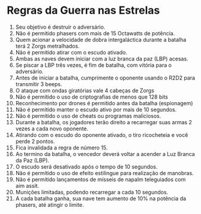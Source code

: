 # Regras da Guerra nas Estrelas

1. Seu objetivo é destruir o adversário.
2. Não é permitido phasers com mais de 15 Octawatts de potência.
3. Quem acionar a velocidade de dobra intergaláctica durante a batalha terá 2 Zorgs metralhados.
4. Não é permitido atirar com o escudo ativado.
5. Ambas as naves devem iniciar com a luz branca da paz (LBP) acesas.
6. Se piscar a LBP três vezes, é fim de batalha, com vitória para o adversário.
7. Antes de iniciar a batalha, cumprimente o oponente usando o R2D2 para transmitir 3 beeps.
8. O ataque com ondas giratórias vale 4 cabeças de Zorgs
9. Não é permitido o uso de criptografias de menos que 128 bits
10. Reconhecimento por drones é permitido antes da batalha (espionagem)
11. Não é permitido manter o escudo ativo por mais de 10 segundos.
12. Não é permitido o uso de cheats ou programas maliciosos.
13. Durante a batalha, os jogadores terão direito a recarregar suas armas 2 vezes a cada novo oponente.
14. Atirando com o escudo do oponente ativado, o tiro ricocheteia e você perde 2 pontos.
15. Fica invalidada a regra de número 15.
16. Ao termino da batalha, o vencedor deverá voltar a acender a Luz Branca da Paz (LBP).
17. O escudo será desativado após o tempo de 10 segundos.
18. Não é permitido o uso de efeito estilingue para realização de manobras.
19. Não é permitido lançamentos de mísseis de napalm teleguiados com aim assit.
20. Munições limitadas, podendo recarregar a cada 10 segundos.
21. A cada batalha ganha, sua nave tem aumento de 10% na potência da phasers, até atingir o limite.
